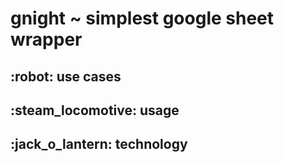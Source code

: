 <body>
  <h1>gnight ~ simplest google sheet wrapper</h1>
  
  <h2>:robot: use cases</h2>

  <h2>:steam_locomotive: usage</h2>

  <h2>:jack_o_lantern: technology</h2>
</body>
